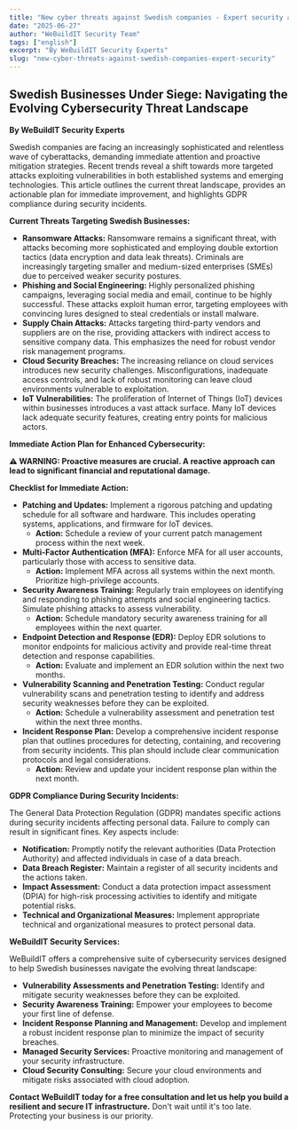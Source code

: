 ```yaml
---
title: "New cyber threats against Swedish companies - Expert security advice 2025"
date: "2025-06-27"
author: "WeBuildIT Security Team"
tags: ["english"]
excerpt: "By WeBuildIT Security Experts"
slug: "new-cyber-threats-against-swedish-companies-expert-security"
---
```

## Swedish Businesses Under Siege: Navigating the Evolving Cybersecurity Threat Landscape

**By WeBuildIT Security Experts**

Swedish companies are facing an increasingly sophisticated and relentless wave of cyberattacks, demanding immediate attention and proactive mitigation strategies.  Recent trends reveal a shift towards more targeted attacks exploiting vulnerabilities in both established systems and emerging technologies. This article outlines the current threat landscape, provides an actionable plan for immediate improvement, and highlights GDPR compliance during security incidents.

**Current Threats Targeting Swedish Businesses:**

* **Ransomware Attacks:**  Ransomware remains a significant threat, with attacks becoming more sophisticated and employing double extortion tactics (data encryption and data leak threats).  Criminals are increasingly targeting smaller and medium-sized enterprises (SMEs) due to perceived weaker security postures.
* **Phishing and Social Engineering:**  Highly personalized phishing campaigns, leveraging social media and email, continue to be highly successful.  These attacks exploit human error, targeting employees with convincing lures designed to steal credentials or install malware.
* **Supply Chain Attacks:**  Attacks targeting third-party vendors and suppliers are on the rise, providing attackers with indirect access to sensitive company data.  This emphasizes the need for robust vendor risk management programs.
* **Cloud Security Breaches:**  The increasing reliance on cloud services introduces new security challenges.  Misconfigurations, inadequate access controls, and lack of robust monitoring can leave cloud environments vulnerable to exploitation.
* **IoT Vulnerabilities:** The proliferation of Internet of Things (IoT) devices within businesses introduces a vast attack surface.  Many IoT devices lack adequate security features, creating entry points for malicious actors.

**Immediate Action Plan for Enhanced Cybersecurity:**

**⚠️ WARNING: Proactive measures are crucial.  A reactive approach can lead to significant financial and reputational damage.**

**Checklist for Immediate Action:**

* **Patching and Updates:**  Implement a rigorous patching and updating schedule for all software and hardware. This includes operating systems, applications, and firmware for IoT devices.
  * **Action:**  Schedule a review of your current patch management process within the next week.
* **Multi-Factor Authentication (MFA):**  Enforce MFA for all user accounts, particularly those with access to sensitive data.
  * **Action:**  Implement MFA across all systems within the next month.  Prioritize high-privilege accounts.
* **Security Awareness Training:**  Regularly train employees on identifying and responding to phishing attempts and social engineering tactics.  Simulate phishing attacks to assess vulnerability.
  * **Action:**  Schedule mandatory security awareness training for all employees within the next quarter.
* **Endpoint Detection and Response (EDR):**  Deploy EDR solutions to monitor endpoints for malicious activity and provide real-time threat detection and response capabilities.
  * **Action:**  Evaluate and implement an EDR solution within the next two months.
* **Vulnerability Scanning and Penetration Testing:**  Conduct regular vulnerability scans and penetration testing to identify and address security weaknesses before they can be exploited.
  * **Action:**  Schedule a vulnerability assessment and penetration test within the next three months.
* **Incident Response Plan:**  Develop a comprehensive incident response plan that outlines procedures for detecting, containing, and recovering from security incidents.  This plan should include clear communication protocols and legal considerations.
  * **Action:**  Review and update your incident response plan within the next month.


**GDPR Compliance During Security Incidents:**

The General Data Protection Regulation (GDPR) mandates specific actions during security incidents affecting personal data. Failure to comply can result in significant fines.  Key aspects include:

* **Notification:**  Promptly notify the relevant authorities (Data Protection Authority) and affected individuals in case of a data breach.
* **Data Breach Register:**  Maintain a register of all security incidents and the actions taken.
* **Impact Assessment:**  Conduct a data protection impact assessment (DPIA) for high-risk processing activities to identify and mitigate potential risks.
* **Technical and Organizational Measures:**  Implement appropriate technical and organizational measures to protect personal data.

**WeBuildIT Security Services:**

WeBuildIT offers a comprehensive suite of cybersecurity services designed to help Swedish businesses navigate the evolving threat landscape:

* **Vulnerability Assessments and Penetration Testing:** Identify and mitigate security weaknesses before they can be exploited.
* **Security Awareness Training:** Empower your employees to become your first line of defense.
* **Incident Response Planning and Management:** Develop and implement a robust incident response plan to minimize the impact of security breaches.
* **Managed Security Services:** Proactive monitoring and management of your security infrastructure.
* **Cloud Security Consulting:** Secure your cloud environments and mitigate risks associated with cloud adoption.

**Contact WeBuildIT today for a free consultation and let us help you build a resilient and secure IT infrastructure.**  Don't wait until it's too late.  Protecting your business is our priority.
